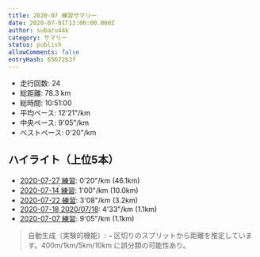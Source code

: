 ```yaml
---
title: 2020-07 練習サマリー
date: 2020-07-01T12:00:00.000Z
author: subaru44k
category: サマリー
status: publish
allowComments: false
entryHash: 65672b3f
---
```

- 走行回数: 24
- 総距離: 78.3 km
- 総時間: 10:51:00
- 平均ペース: 12'21"/km
- 中央ペース: 9'05"/km
- ベストペース: 0'20"/km

## ハイライト（上位5本）
- [2020-07-27 練習](/2020-07-27-141ab53bf5d48f08f04a9d62fc42d01a/): 0'20"/km (46.1km)
- [2020-07-14 練習](/2020-07-14-5b5186bc89c76325e3daf68373302c8d/): 1'00"/km (10.0km)
- [2020-07-22 練習](/2020-07-22-795b40143ff3d2f13c11b8edbb58cc2f/): 3'08"/km (3.2km)
- [2020-07-18 2020/07/18](/2020-07-18-0e4f07324a50b26fef84f75d01790f4f/): 4'33"/km (1.1km)
- [2020-07-07 練習](/2020-07-07-ffaa4dd0cd8c47e5b9d56eeb1e8d560f/): 9'05"/km (1.1km)

> 自動生成（実験的機能）: `→` 区切りのスプリットから距離を推定しています。400m/1km/5km/10km に誤分類の可能性あり。
